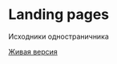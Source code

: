 # Landing pages
<p>Исходники одностраничника</p>
<a href="https://dobro-clinic.com/landing/plastikagrudi/">Живая версия</a>
